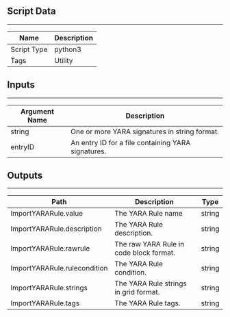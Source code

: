 ## Script Data

---

| **Name** | **Description** |
| --- | --- |
| Script Type | python3 |
| Tags | Utility |

## Inputs

---

| **Argument Name** | **Description** |
| --- | --- |
| string | One or more YARA signatures in string format. |
| entryID | An entry ID for a file containing YARA signatures. |

## Outputs

---

| **Path** | **Description** | **Type** |
| --- | --- | --- |
| ImportYARARule.value | The YARA Rule name | string |
| ImportYARARule.description | The YARA Rule description. | string |
| ImportYARARule.rawrule | The raw YARA Rule in code block format. | string |
| ImportYARARule.rulecondition | The YARA Rule condition. | string |
| ImportYARARule.strings | The YARA Rule strings in grid format. | string |
| ImportYARARule.tags | The YARA Rule tags. | string |
